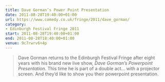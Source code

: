```yaml
---
title: Dave Gorman’s Power Point Presentation
date: 2011-08-28T19:40:00+01:00
url: https://www.comedy.co.uk/fringe/2011/dave_gorman/
category:
- Edinburgh Festival Fringe 2011
start: 2011-08-28T19:40:00+01:00
end: 2011-08-28T18:40:00+01:00
venue: 9c7rwrv6+4p
---
```

> Dave Gorman returns to the Edinburgh Festival Fringe after eight years with his brand new live show, <cite>Dave Gorman’s Powerpoint Presentation</cite>. This time he is part of a double act… with a projector screen. And they’d like to show you their powerpoint presentation.

